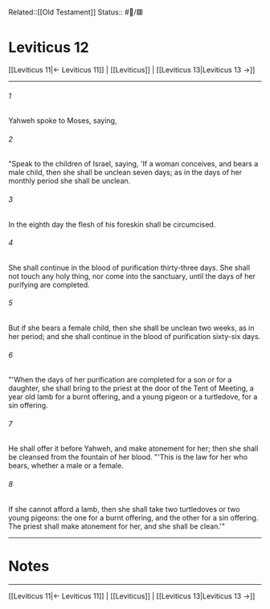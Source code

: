 Related::[[Old Testament]]
Status:: #📖/🟥
# Leviticus 12

[[Leviticus 11|← Leviticus 11]] | [[Leviticus]] | [[Leviticus 13|Leviticus 13 →]]
***



###### 1 
Yahweh spoke to Moses, saying, 

###### 2 
"Speak to the children of Israel, saying, 'If a woman conceives, and bears a male child, then she shall be unclean seven days; as in the days of her monthly period she shall be unclean. 

###### 3 
In the eighth day the flesh of his foreskin shall be circumcised. 

###### 4 
She shall continue in the blood of purification thirty-three days. She shall not touch any holy thing, nor come into the sanctuary, until the days of her purifying are completed. 

###### 5 
But if she bears a female child, then she shall be unclean two weeks, as in her period; and she shall continue in the blood of purification sixty-six days. 

###### 6 
"'When the days of her purification are completed for a son or for a daughter, she shall bring to the priest at the door of the Tent of Meeting, a year old lamb for a burnt offering, and a young pigeon or a turtledove, for a sin offering. 

###### 7 
He shall offer it before Yahweh, and make atonement for her; then she shall be cleansed from the fountain of her blood. "'This is the law for her who bears, whether a male or a female. 

###### 8 
If she cannot afford a lamb, then she shall take two turtledoves or two young pigeons: the one for a burnt offering, and the other for a sin offering. The priest shall make atonement for her, and she shall be clean.'"

---
# Notes


***
[[Leviticus 11|← Leviticus 11]] | [[Leviticus]] | [[Leviticus 13|Leviticus 13 →]]
